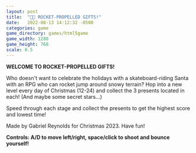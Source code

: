 ```yaml
---
layout: post
title:  "🎅🏻 ROCKET-PROPELLED GIFTS!"
date:   2022-08-13 14:12:32 -0500
categories: game
game_directory: games/html5game
game_width: 1280
game_height: 768
scale: 0.5
---
```


**WELCOME TO ROCKET-PROPELLED GIFTS!**

Who doesn't want to celebrate the holidays with a skateboard-riding Santa with an RPG who can rocket jump around snowy terrain? Hop into a new level every day of Christmas (12-24) and collect the 3 presents located in each! (And maybe some secret stars...) 

Speed through each stage and collect the presents to get the highest score and lowest time!

Made by Gabriel Reynolds for Christmas 2023. Have fun!

**Controls: A/D to move left/right, space/click to shoot and bounce yourself!**

